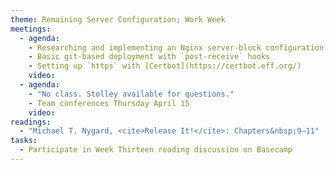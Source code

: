 ```yaml
---
theme: Remaining Server Configuration; Work Week
meetings:
  - agenda:
    - Researching and implementing an Nginx server-block configuration
    - Basic git-based deployment with `post-receive` hooks
    - Setting up `https` with [Certbot](https://certbot.eff.org/)
    video:
  - agenda:
    - "No class. Stolley available for questions."
    - Team conferences Thursday April 15
    video:
readings:
  - "Michael T. Nygard, <cite>Release It!</cite>: Chapters&nbsp;9–11"
tasks:
  - Participate in Week Thirteen reading discussion on Basecamp
---
```


